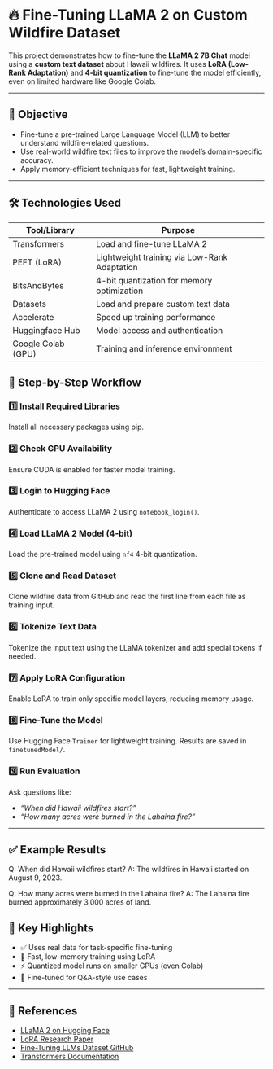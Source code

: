 # 🔥 Fine-Tuning LLaMA 2 on Custom Wildfire Dataset

This project demonstrates how to fine-tune the **LLaMA 2 7B Chat** model using a **custom text dataset** about Hawaii wildfires. It uses **LoRA (Low-Rank Adaptation)** and **4-bit quantization** to fine-tune the model efficiently, even on limited hardware like Google Colab.

---

## 📌 Objective

- Fine-tune a pre-trained Large Language Model (LLM) to better understand wildfire-related questions.
- Use real-world wildfire text files to improve the model’s domain-specific accuracy.
- Apply memory-efficient techniques for fast, lightweight training.

---

## 🛠️ Technologies Used

| Tool/Library       | Purpose                                         |
|--------------------|-------------------------------------------------|
| Transformers       | Load and fine-tune LLaMA 2                      |
| PEFT (LoRA)        | Lightweight training via Low-Rank Adaptation    |
| BitsAndBytes       | 4-bit quantization for memory optimization      |
| Datasets           | Load and prepare custom text data               |
| Accelerate         | Speed up training performance                   |
| Huggingface Hub    | Model access and authentication                 |
| Google Colab (GPU) | Training and inference environment              |


## 🚀 Step-by-Step Workflow

### 1️⃣ Install Required Libraries  
Install all necessary packages using pip.

### 2️⃣ Check GPU Availability  
Ensure CUDA is enabled for faster model training.

### 3️⃣ Login to Hugging Face  
Authenticate to access LLaMA 2 using `notebook_login()`.

### 4️⃣ Load LLaMA 2 Model (4-bit)  
Load the pre-trained model using `nf4` 4-bit quantization.

### 5️⃣ Clone and Read Dataset  
Clone wildfire data from GitHub and read the first line from each file as training input.

### 6️⃣ Tokenize Text Data  
Tokenize the input text using the LLaMA tokenizer and add special tokens if needed.

### 7️⃣ Apply LoRA Configuration  
Enable LoRA to train only specific model layers, reducing memory usage.

### 8️⃣ Fine-Tune the Model  
Use Hugging Face `Trainer` for lightweight training. Results are saved in `finetunedModel/`.

### 9️⃣ Run Evaluation  
Ask questions like:
- *“When did Hawaii wildfires start?”*
- *“How many acres were burned in the Lahaina fire?”*

---

## ✅ Example Results
Q: When did Hawaii wildfires start?
A: The wildfires in Hawaii started on August 9, 2023.

Q: How many acres were burned in the Lahaina fire?
A: The Lahaina fire burned approximately 3,000 acres of land.


## 📌 Key Highlights

- ✅ Uses real data for task-specific fine-tuning  
- 🔄 Fast, low-memory training using LoRA  
- ⚡ Quantized model runs on smaller GPUs (even Colab)  
- 🧪 Fine-tuned for Q&A-style use cases  

---

## 🔗 References

- [LLaMA 2 on Hugging Face](https://huggingface.co/meta-llama/Llama-2-7b-chat-hf)  
- [LoRA Research Paper](https://arxiv.org/abs/2106.09685)  
- [Fine-Tuning LLMs Dataset GitHub](https://github.com/poloclub/Fine-tuning-LLMs)  
- [Transformers Documentation](https://huggingface.co/docs/transformers)

